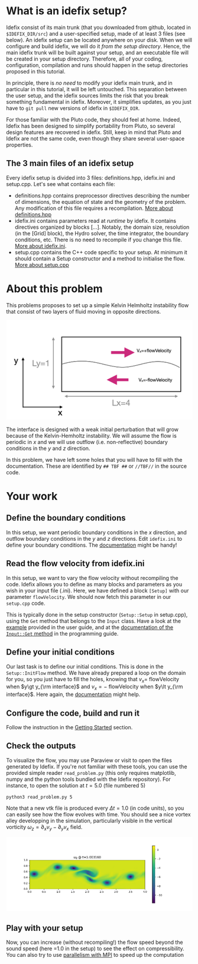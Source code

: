 
# What is an idefix setup?

Idefix consist of its main trunk (that you downloaded from github, located in `$IDEFIX_DIR/src`) and a user-specified setup, made of at least 3 files (see below). An idefix setup can be located anywhere on your disk. When we will configure and build idefix, we will do it *from the setup directory*. Hence, the main idefix trunk will be built against your setup, and an executable file will be created in your setup directory. Therefore, all of your coding, configuration, compilation and runs should happen in the setup directories proposed in this tutorial.

In principle, there is *no need* to modify your idefix main trunk, and in particular in this tutorial, it will be left untouched. This separation between the user setup, and the idefix sources limits the risk that you break something fundamental in idefix. Moreover, it simplifies updates, as you just have to `git pull` new versions of idefix in `$IDEFIX_DIR`.

For those familiar with the Pluto code, they should feel at home. Indeed, Idefix has been designed to simplify portability from Pluto, so several design features are recovered in idefix. Still, keep in mind that Pluto and Idefix are not the same code, even though they share several user-space properties.

## The 3 main files of an idefix setup

Every idefix setup is divided into 3 files: definitions.hpp, idefix.ini and setup.cpp.  Let's see what contains each file:

- definitions.hpp contains preprocessor directives describing the number of dimensions, the equation of state and the geometry of the problem. Any modification of this file requires a recompilation. [More about definitions.hpp](https://idefix.readthedocs.io/latest/reference/definitions.hpp.html) 
- idefix.ini contains parameters read at *runtime* by idefix. It contains directives organized by blocks [...]. Notably, the domain size, resolution (in the [Grid] block), the Hydro solver, the time integrator, the boundary conditions, etc. There is no need to recompile if you change this file. [More about idefix.ini](https://idefix.readthedocs.io/latest/reference/idefix.ini.html).
- setup.cpp contains the C++ code specific to your setup. At minimum it should contain a Setup constructor and a method to initialise the flow. [More about setup.cpp](https://idefix.readthedocs.io/latest/reference/setup.cpp.html)

# About this problem

This problems proposes to set up a simple Kelvin Helmholtz instability flow that consist of two layers of fluid moving in opposite directions.

 
 ![alt text](img/flowScheme.png)

The interface is designed with a weak initial perturbation that will grow because of the Kelvin-Hemholtz instability. We will assume the flow is periodic in $x$ and we will use outflow (i.e. non-reflective) boundary conditions in the $y$ and $z$ direction.

In this problem, we have left some holes that you will have to fill with the documentation. These are identified by `## TBF ##` or `//TBF//` in the source code.

# Your work
## Define the boundary conditions

In this setup, we want periodic boundary conditions in the $x$ direction, and outflow boundary conditions in the $y$ and $z$ directions. Edit `idefix.ini` to define your boundary conditions. The [documentation](https://idefix.readthedocs.io/latest/reference/idefix.ini.html#boundary-section) might be handy! 

## Read the flow velocity from idefix.ini

In this setup, we want to vary the flow velocity without recompiling the code. Idefix allows you to define as many blocks and parameters as you wish in your input file (.ini). Here, we have defined a block `[Setup]` with our parameter `flowVelocity`. We should now fetch this parameter in our `setup.cpp` code.

This is typically done in the setup constructor (`Setup::Setup` in setup.cpp), using the `Get` method that belongs to the `Input` class. Have a look at the [example](https://idefix.readthedocs.io/latest/reference/setup.cpp.html#example) provided in the user guide, and at the [documentation of the `Input::Get` method](https://idefix.readthedocs.io/latest/programmingguide.html#the-input-class) in the programming guide.

## Define your initial conditions

Our last task is to define our initial conditions. This is done in the `Setup::InitFlow` method. We have already
prepared a loop on the domain for you, so you just have to fill the holes, knowing that $v_x=$ flowVelocity when $y\gt y_{\rm interface}$ and $v_x=-$ flowVelocity when $y\lt y_{\rm interface}$. Here again, the [documentation](https://idefix.readthedocs.io/latest/reference/setup.cpp.html#setup-initflow-method) might help. 

## Configure the code, build and run it

Follow the instruction in the [Getting Started](../GettingStarted/README.md#compile-an-example) section. 

## Check the outputs

To visualize the flow, you may use Paraview or visit to open the files generated by Idefix. If you're not familiar with these tools, you can use the provided simple reader `read_problem.py` (this only requires matplotlib, numpy and the python tools bundled with the Idefix repository). For instance, to open the solution at $t=5.0$ (file numbered 5)

```shell
python3 read_problem.py 5
```

Note that a new vtk file is produced every $\Delta t=1.0$ (in code units), so you can easily see how the flow evolves with time. You should see a nice vortex alley developping in the simulation, particularly visible in the vertical vorticity $\omega_z=\partial_x v_y-\partial_y v_x$ field.

![text](img/solution.png)

## Play with your setup

Now, you can increase (without recompiling!) the flow speed beyond the sound speed (here =1.0 in the setup)
to see the effect on compressibility. You can also try to use [parallelism with MPI](../GettingStarted/README.md#run-in-parallel-with-mpi) to speed up the computation
